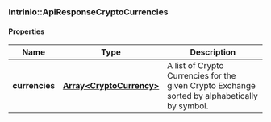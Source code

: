 

[//]: # (CLASS:Intrinio::ApiResponseCryptoCurrencies)

[//]: # (KIND:object)

### Intrinio::ApiResponseCryptoCurrencies

#### Properties

[//]: # (START_DEFINITION)

Name | Type | Description
------------ | ------------- | -------------
**currencies** | [**Array&lt;CryptoCurrency&gt;**](CryptoCurrency.md) | A list of Crypto Currencies for the given Crypto Exchange sorted by alphabetically by symbol. &nbsp;

[//]: # (END_DEFINITION)


[//]: # (CONTAINED_CLASS:Intrinio::CryptoCurrency)



